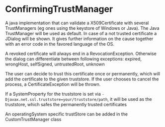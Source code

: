 # ConfirmingTrustManager

A java implementation that can validate a X509Certificate with several TrustManagers (eg ones using the keystore of
Windows or Java). The Java TrustManager will be used as default.
In case of a not trusted certificate a JDialog will be shown. It gives further information on the cause together with an
error code in the favored language of the OS.

A revoked certificate will always end in a RevocationException. Otherwise the dialog can differentiate between following
exceptions:
expired, wrongHost, selfSigned, untrustedRoot, unknown

The user can decide to trust this certificate once or permanently, which will add the certificate to the given truststore.
If the user chooses to cancel the process, a CertificateException will be thrown.

If a SystemProperty for the truststore is set via `-Djavax.net.ssl.truststore=your/truststore/path`, it will be used as
the truststore, which safes the permanently trusted certificates

An operatingSystem specific trustStore can be added in the CustomTrustManager class